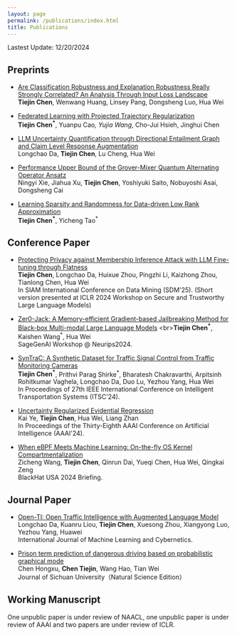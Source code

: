 ```yaml
---
layout: page
permalink: /publications/index.html
title: Publications
---
```


Lastest Update: 12/20/2024&nbsp; 

## Preprints

- [Are Classification Robustness and Explanation Robustness Really Strongly Correlated? An Analysis Through Input Loss Landscape](https://arxiv.org/abs/2403.06013)
<br>**Tiejin Chen**, Wenwang Huang, Linsey Pang, Dongsheng Luo, Hua Wei<br>

- [Federated Learning with Projected Trajectory Regularization](https://arxiv.org/abs/2312.14380)
<br>**Tiejin Chen<sup>*</sup>**, Yuanpu Cao<sup>*</sup>, Yujia Wang<sup>*</sup>, Cho-Jui Hsieh, Jinghui Chen<br>

- [LLM Uncertainty Quantification through Directional Entailment Graph and Claim Level Response Augmentation](https://arxiv.org/abs/2407.00994)
<br>Longchao Da, **Tiejin Chen**, Lu Cheng, Hua Wei<br>

- [Performance Upper Bound of the Grover-Mixer Quantum Alternating Operator Ansatz](https://arxiv.org/abs/2405.03173)
<br>Ningyi Xie, Jiahua Xu, **Tiejin Chen**, Yoshiyuki Saito, Nobuyoshi Asai, Dongsheng Cai<br>

- [Learning Sparsity and Randomness for Data-driven Low Rank Approximation](https://arxiv.org/abs/2212.08186)
<br>**Tiejin Chen<sup>*</sup>**, Yicheng Tao<sup>*</sup><br>


## Conference Paper

- [Protecting Privacy against Membership Inference Attack with LLM Fine-tuning through Flatness](https://arxiv.org/abs/2403.04124)
<br>**Tiejin Chen**, Longchao Da, Huixue Zhou, Pingzhi Li, Kaizhong Zhou, Tianlong Chen, Hua Wei<br>In SIAM International Conference on Data Mining (SDM'25). (Short version presented at ICLR 2024 Workshop on Secure and Trustworthy Large Language Models)<br>


- [Zer0-Jack: A Memory-efficient Gradient-based Jailbreaking Method for Black-box Multi-modal Large Language Models](https://openreview.net/forum?id=t5z1WcB1cz&referrer=%5BAuthor%20Console%5D(%2Fgroup%3Fid%3DNeurIPS.cc%2F2024%2FWorkshop%2FSafeGenAi%2FAuthors%23your-submissions))
<br>**Tiejin Chen<sup>*</sup>**, Kaishen Wang<sup>*</sup>, Hua Wei<br>SageGenAI Workshop @ Neurips2024.<br>

- [SynTraC: A Synthetic Dataset for Traffic Signal Control from Traffic Monitoring Cameras](https://arxiv.org/abs/2408.09588)
<br>**Tiejin Chen<sup>*</sup>**, Prithvi Parag Shirke<sup>*</sup>, Bharatesh Chakravarthi, Arpitsinh Rohitkumar Vaghela, Longchao Da, Duo Lu, Yezhou Yang, Hua Wei<br> In Proceedings of 27th IEEE International Conference on Intelligent Transportation Systems (ITSC'24).<br>

- [Uncertainty Regularized Evidential Regression](https://arxiv.org/abs/2401.01484)
<br>Kai Ye, **Tiejin Chen**, Hua Wei, Liang Zhan<br>In Proceedings of the Thirty-Eighth AAAI Conference on Artificial Intelligence (AAAI'24).<br>

- [When eBPF Meets Machine Learning: On-the-fly OS Kernel Compartmentalization](https://arxiv.org/abs/2401.05641)
<br>Zicheng Wang, **Tiejin Chen**, Qinrun Dai, Yueqi Chen, Hua Wei, Qingkai Zeng<br>BlackHat USA 2024 Briefing.<br>

## Journal Paper
- [Open-TI: Open Traffic Intelligence with Augmented Language Model](https://arxiv.org/abs/2401.00211)
<br>Longchao Da, Kuanru Liou, **Tiejin Chen**, Xuesong Zhou, Xiangyong Luo, Yezhou Yang, Huawei<br> International Journal of Machine Learning and Cybernetics.<br>

- [Prison term prediction of dangerous driving based on probabilistic graphical mode](https://science.scu.edu.cn/jsunature_en/article/abstract/z200575)<br>Chen Hongxu, **Chen Tiejin**, Wang Hao, Tian Wei<br>Journal of Sichuan University（Natural Science Edition）<br>

## Working Manuscript
One unpublic paper is under review of NAACL, one unpublic paper is under review of AAAI and two papers are under review of ICLR.

